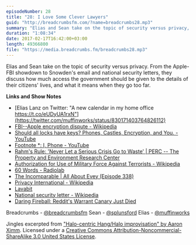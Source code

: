 ```yaml
---
episodeNumber: 28
title: "28: I Love Some Clever Lawyers"
guid: "http://breadcrumbsfm.com/?name=breadcrumbs28.mp3"
summary: "Elias and Sean take on the topic of security versus privacy, from the Apple-FBI showdown to Snowden's email and national security letters – how much access the government should be given to their citizens' lives, and what it means when they go too far."
duration: "1:08:34"
date: 2017-02-17T16:42:00+03:00
length: 49366800
file: "https://media.breadcrumbs.fm/breadcrumbs28.mp3"
---
```

Elias and Sean take on the topic of security versus privacy. From the Apple-FBI showdown to Snowden's email and national security letters, they discuss how much access the government should be given to the details of their citizens' lives, and what it means when they go too far.

**Links and Show Notes** 
- [Elias Lanz on Twitter: "A new calendar in my home office https://t.co/eUDyUA1rxN"](https://twitter.com/muffinworks/status/830171403764826112)
- [ FBI--Apple encryption dispute - Wikipedia](https://en.wikipedia.org/wiki/FBI%E2%80%93Apple_encryption_dispute?wprov=sfsi1)
- [Should all locks have keys? Phones, Castles, Encryption, and You. - YouTube](https://youtu.be/VPBH1eW28mo)
- [Footnote *: I, Phone - YouTube](https://youtu.be/e-ZpsxnmmbE)
- [ Rahm's Rule: 'Never Let a Serious Crisis Go to Waste' | PERC -- The Property and Environment Research Center](http://www.perc.org/blog/rahms-rule-never-let-serious-crisis-go-waste)
- [ Authorization for Use of Military Force Against Terrorists - Wikipedia](https://en.wikipedia.org/wiki/Authorization_for_Use_of_Military_Force_Against_Terrorists?wprov=sfsi1)
- [60 Words - Radiolab](http://www.radiolab.org/story/60-words/)
- [The Incomparable | All About Evey (Episode 338)](https://www.theincomparable.com/theincomparable/338)
- [Privacy International - Wikipedia](https://en.wikipedia.org/wiki/Privacy_International?wprov=sfsi1)
- [Lavabit](https://lavabit.com/)
- [ National security letter - Wikipedia](https://en.wikipedia.org/wiki/National_security_letter?wprov=sfsi1)
- [Daring Fireball: Reddit's Warrant Canary Just Died](http://daringfireball.net/linked/2016/03/31/reddit-canary)

Breadcrumbs - [@breadcrumbsfm](https://twitter.com/breadcrumbsfm) Sean - [@splunsford](https://twitter.com/splunsford) Elias - [@muffinworks](https://twitter.com/muffinworks)

Jingles excerpted from [ "Halo-centric Hang/Halo improvisation" by Aaron Ximm](http://freemusicarchive.org/music/aaron_ximm/handpans_and_the_hang/). Licensed under a [Creative Commons Attribution-Noncommercial-ShareAlike 3.0 United States License](http://creativecommons.org/licenses/by-nc-sa/3.0/us/).